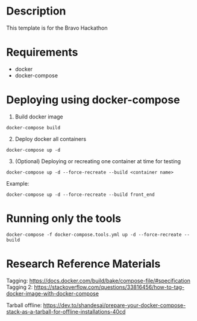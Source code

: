 # Description

This template is for the Bravo Hackathon

# Requirements

- docker
- docker-compose

# Deploying using docker-compose

1. Build docker image

```
docker-compose build
```

2. Deploy docker all containers

```
docker-compose up -d
```

3. (Optional) Deploying or recreating one container at time for testing

```
docker-compose up -d --force-recreate --build <container name>
```
Example:
```
docker-compose up -d --force-recreate --build front_end
```

# Running only the tools 

```
docker-compose -f docker-compose.tools.yml up -d --force-recreate --build
```

# Research Reference Materials

Tagging: https://docs.docker.com/build/bake/compose-file/#specification
Tagging 2: https://stackoverflow.com/questions/33816456/how-to-tag-docker-image-with-docker-compose

Tarball offline: https://dev.to/shandesai/prepare-your-docker-compose-stack-as-a-tarball-for-offline-installations-40cd

